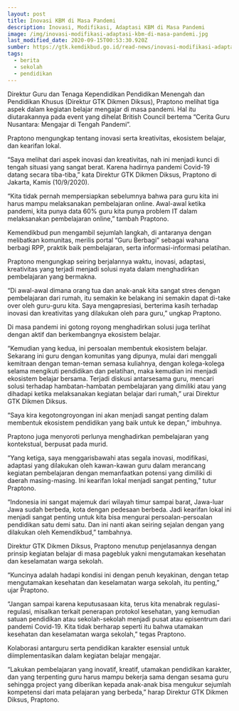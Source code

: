 ```yaml
---
layout: post
title: Inovasi KBM di Masa Pandemi
description: Inovasi, Modifikasi, Adaptasi KBM di Masa Pandemi
image: /img/inovasi-modifikasi-adaptasi-kbm-di-masa-pandemi.jpg
last_modified_date: 2020-09-15T00:53:30.920Z
sumber: https://gtk.kemdikbud.go.id/read-news/inovasi-modifikasi-adaptasi-kbm-di-masa-pandemi
tags:
  - berita
  - sekolah
  - pendidikan
---
```

Direktur Guru dan Tenaga Kependidikan Pendidikan Menengah dan Pendidikan Khusus (Direktur GTK Dikmen Diksus), Praptono melihat tiga aspek dalam kegiatan belajar mengajar di masa pandemi. Hal itu diutarakannya pada event yang dihelat British Council bertema “Cerita Guru Nusantara: Mengajar di Tengah Pandemi”.

Praptono mengungkap tentang inovasi serta kreativitas, ekosistem belajar, dan kearifan lokal.

“Saya melihat dari aspek inovasi dan kreativitas, nah ini menjadi kunci di tengah situasi yang sangat berat. Karena hadirnya pandemi Covid-19 datang secara tiba-tiba,” kata Direktur GTK Dikmen Diksus, Praptono di Jakarta, Kamis (10/9/2020).

“Kita tidak pernah mempersiapkan sebelumnya bahwa para guru kita ini harus mampu melaksanakan pembelajaran online. Awal-awal ketika pandemi, kita punya data 60% guru kita punya problem IT dalam melaksanakan pembelajaran online,” tambah Praptono.

Kemendikbud pun mengambil sejumlah langkah, di antaranya dengan melibatkan komunitas, merilis portal “Guru Berbagi” sebagai wahana berbagi RPP, praktik baik pembelajaran, serta informasi-informasi pelatihan.

Praptono mengungkap seiring berjalannya waktu, inovasi, adaptasi, kreativitas yang terjadi menjadi solusi nyata dalam menghadirkan pembelajaran yang bermakna.

“Di awal-awal dimana orang tua dan anak-anak kita sangat stres dengan pembelajaran dari rumah, itu semakin ke belakang ini semakin dapat di-take over oleh guru-guru kita. Saya mengapresiasi, berterima kasih terhadap inovasi dan kreativitas yang dilakukan oleh para guru,” ungkap Praptono.

Di masa pandemi ini gotong royong menghadirkan solusi juga terlihat dengan aktif dan berkembangnya ekosistem belajar.

“Kemudian yang kedua, ini persoalan membentuk ekosistem belajar. Sekarang ini guru dengan komunitas yang dipunya, mulai dari menggali kemitraan dengan teman-teman semasa kuliahnya, dengan kolega-kolega selama mengikuti pendidikan dan pelatihan, maka kemudian ini menjadi ekosistem belajar bersama. Terjadi diskusi antarsesama guru, mencari solusi terhadap hambatan-hambatan pembelajaran yang dimiliki atau yang dihadapi ketika melaksanakan kegiatan belajar dari rumah,” urai Direktur GTK Dikmen Diksus.

“Saya kira kegotongroyongan ini akan menjadi sangat penting dalam membentuk ekosistem pendidikan yang baik untuk ke depan,” imbuhnya.

Praptono juga menyoroti perlunya menghadirkan pembelajaran yang kontekstual, berpusat pada murid.

“Yang ketiga, saya menggarisbawahi atas segala inovasi, modifikasi, adaptasi yang dilakukan oleh kawan-kawan guru dalam merancang kegiatan pembelajaran dengan memanfaatkan potensi yang dimiliki di daerah masing-masing. Ini kearifan lokal menjadi sangat penting,” tutur Praptono.

“Indonesia ini sangat majemuk dari wilayah timur sampai barat, Jawa-luar Jawa sudah berbeda, kota dengan pedesaan berbeda. Jadi kearifan lokal ini menjadi sangat penting untuk kita bisa mengurai persoalan-persoalan pendidikan satu demi satu. Dan ini nanti akan seiring sejalan dengan yang dilakukan oleh Kemendikbud,” tambahnya.

Direktur GTK Dikmen Diksus, Praptono menutup penjelasannya dengan prinsip kegiatan belajar di masa pagebluk yakni mengutamakan kesehatan dan keselamatan warga sekolah.

“Kuncinya adalah hadapi kondisi ini dengan penuh keyakinan, dengan tetap mengutamakan kesehatan dan keselamatan warga sekolah, itu penting,” ujar Praptono.

“Jangan sampai karena keputusasaan kita, terus kita menabrak regulasi-regulasi, misalkan terkait penerapan protokol kesehatan, yang kemudian satuan pendidikan atau sekolah-sekolah menjadi pusat atau episentrum dari pandemi Covid-19. Kita tidak berharap seperti itu bahwa utamakan kesehatan dan keselamatan warga sekolah,” tegas Praptono.

Kolaborasi antarguru serta pendidikan karakter esensial untuk diimplementasikan dalam kegiatan belajar mengajar.

“Lakukan pembelajaran yang inovatif, kreatif, utamakan pendidikan karakter, dan yang terpenting guru harus mampu bekerja sama dengan sesama guru sehingga project yang diberikan kepada anak-anak bisa mengukur sejumlah kompetensi dari mata pelajaran yang berbeda,” harap Direktur GTK Dikmen Diksus, Praptono.